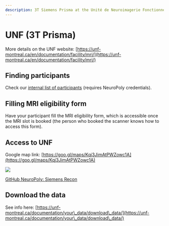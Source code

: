 ```yaml
---
description: 3T Siemens Prisma at the Unité de Neuroimagerie Fonctionnelle (UNF), CRIUGM
---
```


# UNF (3T Prisma)

More details on the UNF website: [https://unf-montreal.ca/en/documentation/facility/mri/](https://unf-montreal.ca/en/documentation/facility/mri/)

## Finding participants

Check our [internal list of participants](https://docs.google.com/spreadsheets/d/1S0v-YWxYrILJmqb3PtaSTgwBECKEbnljoDfnfIROoSk/edit?usp=sharing) (requires NeuroPoly credentials).

## Filling MRI eligibility form

Have your participant fill the MRI eligibility form, which is accessible once the MRI slot is booked (the person who booked the scanner knows how to access this form).

## Access to UNF

Google map link: [https://goo.gl/maps/Kqj3JimAtPWZowc1A](https://goo.gl/maps/Kqj3JimAtPWZowc1A)

![](../.gitbook/assets/path\_to\_unf.png)

​[GitHub NeuroPoly: Siemens Recon](https://github.com/neuropoly/siemens-recon)

## Download the data

See info here: [https://unf-montreal.ca/documentation/your\_data/download\_data/](https://unf-montreal.ca/documentation/your\_data/download\_data/)
